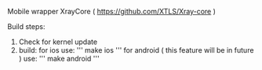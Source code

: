 Mobile wrapper XrayCore ( https://github.com/XTLS/Xray-core )

Build steps:
1. Check for kernel update
2. build:
    for ios use:
    '''
    make ios
    '''
    for android ( this feature will be in future ) use:
    '''
    make android
    '''
